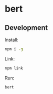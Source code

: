 # bert
## Development
Install:
```bash
npm i -g
```
Link:
```bash
npm link
```
Run:
```bash
bert
```